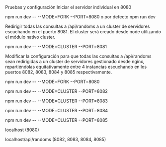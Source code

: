 ﻿Pruebas y configuración
Iniciar el servidor individual en 8080

npm run dev -- --MODE=FORK --PORT=8080
o por defecto 
npm run dev

Redirigir todas las consultas a /api/randoms a un cluster de servidores escuchando en el puerto 8081. El cluster será creado desde node utilizando el módulo nativo cluster.

npm run dev -- --MODE=CLUSTER --PORT=8081

Modificar la configuración para que todas las consultas a /api/randoms sean redirigidas a un cluster de servidores gestionado desde nginx, repartiéndolas equitativamente entre 4 instancias escuchando en los puertos 8082, 8083, 8084 y 8085 respectivamente.

npm run dev -- --MODE=FORK --PORT=8080

npm run dev -- --MODE=CLUSTER --PORT=8082

npm run dev -- --MODE=CLUSTER --PORT=8083

npm run dev -- --MODE=CLUSTER --PORT=8084

npm run dev -- --MODE=CLUSTER --PORT=8085

localhost (8080)

localhost/api/randoms (8082, 8083, 8084, 8085)